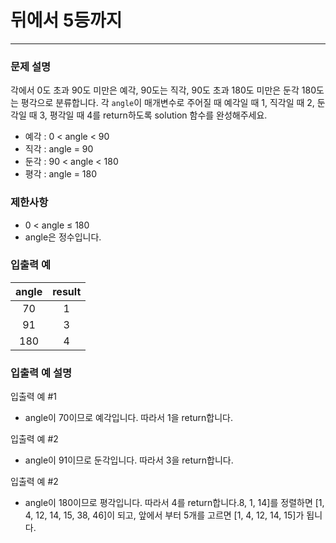 # 뒤에서 5등까지
***

### 문제 설명
각에서 0도 초과 90도 미만은 예각, 90도는 직각, 90도 초과 180도 미만은 둔각 180도는 평각으로 분류합니다. 각 `angle`이 매개변수로 주어질 때 예각일 때 1, 직각일 때 2, 둔각일 때 3, 평각일 때 4를 return하도록 solution 함수를 완성해주세요.
- 예각 : 0 < angle < 90
- 직각 : angle = 90
- 둔각 : 90 < angle < 180
- 평각 : angle = 180
### 제한사항
- 0 < angle ≤ 180
- angle은 정수입니다.
### 입출력 예
angle	|result
:--:|:--:
70	|1
91	|3
180	|4
### 입출력 예 설명
입출력 예 #1
- angle이 70이므로 예각입니다. 따라서 1을 return합니다.

입출력 예 #2
- angle이 91이므로 둔각입니다. 따라서 3을 return합니다.

입출력 예 #2
- angle이 180이므로 평각입니다. 따라서 4를 return합니다.8, 1, 14]를 정렬하면 [1, 4, 12, 14, 15, 38, 46]이 되고, 앞에서 부터 5개를 고르면 [1, 4, 12, 14, 15]가 됩니다.